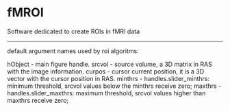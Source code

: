 # fMROI
Software dedicated to create ROIs in fMRI data

-------
default argument names used by roi algoritms:

hObject - main figure handle.
srcvol - source volume, a 3D matrix in RAS with the image information.
curpos - cursor current position, it is a 3D vector with the cursor position in RAS.
minthrs - handles.slider_minthrs: minimum threshold, srcvol values below the minthrs receive zero; 
maxthrs - handles.slider_maxthrs: maximum threshold, srcvol values higher than maxthrs receive zero;
